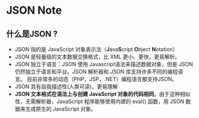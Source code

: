 # JSON Note 

## 什么是JSON ?

-   JSON 指的是 JavaScript 对象表示法（**J**ava**S**cript  **O**bject  **N**otation）
-   JSON 是轻量级的文本数据交换格式，比 XML 更小、更快，更易解析。
-   JSON 独立于语言：JSON 使用 Javascript语法来描述数据对象，但是 JSON 仍然独立于语言和平台。JSON 解析器和 JSON 库支持许多不同的编程语言。 目前非常多的动态（PHP，JSP，.NET）编程语言都支持JSON。
-   JSON 具有自我描述性(人类可读)，更易理解
- **JSON 文本格式在语法上与创建 JavaScript 对象的代码相同**。由于这种相似性，无需解析器，JavaScript 程序能够使用内建的 eval() 函数，用 JSON 数据来生成原生的 JavaScript 对象。


<!--stackedit_data:
eyJoaXN0b3J5IjpbMTkzMDIzNTA4MSwtMTM5OTY1MTQzNV19
-->